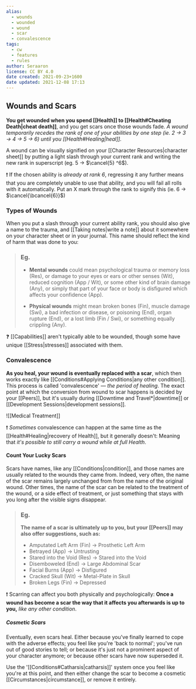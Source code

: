 ```yaml
---
alias:
  - wounds
  - wounded
  - wound
  - scar
  - convalescence
tags:
  - cw
  - features
  - rules
author: Seraaron
license: CC BY 4.0
date created: 2021-09-23+1600
date updated: 2021-12-08 17:13
---
```


## Wounds and Scars

**You get wounded when you spend [[Health]] to [[Health#Cheating Death|cheat death]]**, and you get scars once those wounds fade. _A wound temporarily recedes the rank of one of your abilities by one step (ie. 2 → 3 → 4 → 5 → 6) until you [[Health#Healing|heal]]._

A wound can be visually signified on your [[Character Resources|character sheet]] by putting a light slash through your current rank and writing the new rank in superscript (eg. $5$ → $\cancel{5} ^6$).

❗ If the chosen ability is _already at rank 6_, regressing it any further means that you are completely unable to use that ability, and you will fail all rolls with it automatically. Put an X mark through the rank to signify this (ie. $6$ → $\cancel{\bcancel{6}}$)

### Types of Wounds

When you put a slash through your current ability rank, you should also give a name to the trauma, and [[Taking notes|write a note]] about it somewhere on your character sheet or in your journal. This name should reflect the kind of harm that was done to you:

> ### Eg.
>
> - **Mental wounds** could mean psychological trauma or memory loss (Res), or damage to your eyes or ears or other senses (Wit), reduced cognition (App / Wit), or some other kind of brain damage (Any), or simply that part of your face or body is disfigured which affects your confidence (App).
>
> - **Physical wounds** might mean broken bones (Fin), muscle damage (Swi), a bad infection or disease, or poisoning (End), organ rupture (End), or a lost limb (Fin / Swi), or something equally crippling (Any).

❓ [[Capabilities]] aren't typically able to be wounded, though some have unique [[Stress|stresses]] associated with them.

### Convalescence

**As you heal, your wound is eventually replaced with a scar**, which then works exactly like [[Conditions#Applying Conditions|any other condition]]. This process is called 'convalescence' — _the period of healing_. The exact point at which the conversion from wound to scar happens is decided by your [[Peers]], but it's usually during [[Downtime and Travel*|downtime]] or [[Development Sessions|development sessions]].

![[Medical Treatment]]

❗ _Sometimes_ convalescence can happen at the same time as the [[Health#Healing|recovery of Health]], but it generally doesn't: Meaning that _it's possible to still carry a wound while at full Health_.

#### Count Your Lucky Scars

Scars have names, like any [[Conditions|condition]], and those names are usually related to the wounds they came from. Indeed, very often, the name of the scar remains largely unchanged from from the name of the original wound. Other times, the name of the scar can be related to the treatment of the wound, or a side effect of treatment, or just something that stays with you long after the visible signs disappear.

> ### Eg.
>
> **The name of a scar is ultimately up to you, but your [[Peers]] may also offer suggestions, such as:**
>
> - Amputated Left Arm (Fin) → Prosthetic Left Arm
> - Betrayed (App) → Untrusting
> - Stared into the Void (Res) → Stared into the Void
> - Disemboweled (End) → Large Abdominal Scar
> - Facial Burns (App) → Disfigured
> - Cracked Skull (Wit) → Metal-Plate in Skull
> - Broken Legs (Fin) → Depressed

❗ Scarring can affect you both physically and psychologically: **Once a wound has become a scar the way that it affects you afterwards is up to you,** _like any other condition_.

##### Cosmetic Scars

Eventually, even scars heal. Either because you've finally learned to cope with the adverse effects; you feel like you're 'back to normal'; you've run out of good stories to tell; or because it's just not a prominent aspect of your character anymore; or because other scars have now superseded it.

Use the '[[Conditions#Catharsis|catharsis]]' system once you feel like you're at this point, and then either change the scar to become a cosmetic [[Circumstances|circumstance]], or remove it entirely.
